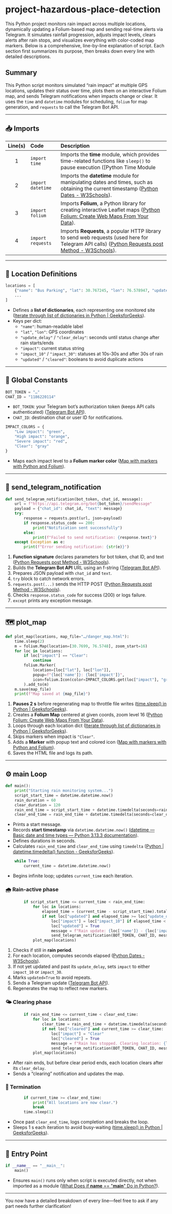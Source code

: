 # project-hazardous-place-detection
This Python project monitors rain impact across multiple locations, dynamically updating a Folium-based map and sending real-time alerts via Telegram. It simulates rainfall progression, adjusts impact levels, clears alerts after rain stops, and visualizes everything with color-coded map markers.
Below is a comprehensive, line-by-line explanation of  script. Each section first summarizes its purpose, then breaks down every line with detailed descriptions.  

## Summary  
This Python script monitors simulated “rain impact” at multiple GPS locations, updates their status over time, plots them on an interactive Folium map, and sends Telegram notifications when impacts change or clear. It uses the `time` and `datetime` modules for scheduling, `folium` for map generation, and `requests` to call the Telegram Bot API.  

---

## 📥 Imports  

| Line(s) | Code                                 | Description                                                                                                      |
|:-------:|:-------------------------------------|:-----------------------------------------------------------------------------------------------------------------|
| 1       | `import time`                        | Imports the **time** module, which provides time-related functions like `sleep()` to pause execution  ([Python Time Module | GeeksforGeeks](https://www.geeksforgeeks.org/python-time-module/?utm_source=chatgpt.com)). |
| 2       | `import datetime`                    | Imports the **datetime** module for manipulating dates and times, such as obtaining the current timestamp  ([Python Dates - W3Schools](https://www.w3schools.com/python/python_datetime.asp?utm_source=chatgpt.com)). |
| 3       | `import folium`                      | Imports **Folium**, a Python library for creating interactive Leaflet maps  ([Python Folium: Create Web Maps From Your Data](https://realpython.com/python-folium-web-maps-from-data/?utm_source=chatgpt.com)).                      |
| 4       | `import requests`                    | Imports **Requests**, a popular HTTP library to send web requests (used here for Telegram API calls)  ([Python Requests post Method - W3Schools](https://www.w3schools.com/python/ref_requests_post.asp?utm_source=chatgpt.com)). |

---

## 📍 Location Definitions  

```python
locations = [
    {"name": "Bus Parking", "lat": 30.767245, "lon": 76.578947, "update_delay": 20, "clear_delay": 40, "impact": "Clear", "impact_10": "Low impact", "impact_30": "High impact", "updated": False, "cleared": False},
    ...
]
```

- Defines a **list of dictionaries**, each representing one monitored site  ([Iterate through list of dictionaries in Python | GeeksforGeeks](https://www.geeksforgeeks.org/iterate-through-list-of-dictionaries-in-python/?utm_source=chatgpt.com)).  
- Keys per dict:  
  - `"name"`: human-readable label  
  - `"lat"`, `"lon"`: GPS coordinates  
  - `"update_delay"` / `"clear_delay"`: seconds until status change after rain starts/ends  
  - `"impact"`: current status string  
  - `"impact_10"` / `"impact_30"`: statuses at 10s-30s and after 30s of rain  
  - `"updated"` / `"cleared"`: booleans to avoid duplicate actions  

---

## 🔧 Global Constants  

```python
BOT_TOKEN = "…"  
CHAT_ID = "1186220114"  
```

- `BOT_TOKEN`: your Telegram bot’s authorization token (keeps API calls authenticated)  ([Telegram Bot API](https://core.telegram.org/bots/api?utm_source=chatgpt.com)).  
- `CHAT_ID`: destination chat or user ID for notifications.  

```python
IMPACT_COLORS = {
    "Low impact": "green",
    "High impact": "orange",
    "Severe impact": "red",
    "Clear": "gray" 
}
```

- Maps each impact level to a **Folium marker color**  ([Map with markers with Python and Folium](https://python-graph-gallery.com/312-add-markers-on-folium-map/?utm_source=chatgpt.com)).  

---

## 📨 send_telegram_notification  

```python
def send_telegram_notification(bot_token, chat_id, message):
    url = f"https://api.telegram.org/bot{bot_token}/sendMessage"
    payload = {"chat_id": chat_id, "text": message}
    try:
        response = requests.post(url, json=payload)
        if response.status_code == 200:
            print("Notification sent successfully")
        else:
            print(f"Failed to send notification: {response.text}")
    except Exception as e:
        print(f"Error sending notification: {str(e)}")
```

1. **Function signature** declares parameters for bot token, chat ID, and text  ([Python Requests post Method - W3Schools](https://www.w3schools.com/python/ref_requests_post.asp?utm_source=chatgpt.com)).  
2. Builds the **Telegram Bot API** URL using an f-string  ([Telegram Bot API](https://core.telegram.org/bots/api?utm_source=chatgpt.com)).  
3. Prepares JSON payload with `chat_id` and `text`.  
4. `try` block to catch network errors.  
5. `requests.post(...)` sends the HTTP POST  ([Python Requests post Method - W3Schools](https://www.w3schools.com/python/ref_requests_post.asp?utm_source=chatgpt.com)).  
6. Checks `response.status_code` for success (200) or logs failure.  
7. `except` prints any exception message.  

---

## 🗺️ plot_map  

```python
def plot_map(locations, map_file="…/danger_map.html"):
    time.sleep(2)
    m = folium.Map(location=[30.7699, 76.5748], zoom_start=16)
    for loc in locations:
        if loc["impact"] == "Clear":
            continue
        folium.Marker(
            location=[loc["lat"], loc["lon"]],
            popup=f"{loc['name']}: {loc['impact']}",
            icon=folium.Icon(color=IMPACT_COLORS.get(loc["impact"], "gray")),
        ).add_to(m)
    m.save(map_file)
    print(f"Map saved at {map_file}")
```

1. **Pauses 2 s** before regenerating map to throttle file writes  ([time.sleep() in Python | GeeksforGeeks](https://www.geeksforgeeks.org/sleep-in-python/?utm_source=chatgpt.com)).  
2. Creates a **Folium Map** centered at given coords, zoom level 16  ([Python Folium: Create Web Maps From Your Data](https://realpython.com/python-folium-web-maps-from-data/?utm_source=chatgpt.com)).  
3. Loops through each location dict  ([Iterate through list of dictionaries in Python | GeeksforGeeks](https://www.geeksforgeeks.org/iterate-through-list-of-dictionaries-in-python/?utm_source=chatgpt.com)).  
4. Skips markers when impact is `"Clear"`.  
5. Adds a **Marker** with popup text and colored icon  ([Map with markers with Python and Folium](https://python-graph-gallery.com/312-add-markers-on-folium-map/?utm_source=chatgpt.com)).  
6. Saves the HTML file and logs its path.  

---

## ⚙️ main Loop  

```python
def main():
    print("Starting rain monitoring system...")
    script_start_time = datetime.datetime.now()
    rain_duration = 60
    clear_duration = 120
    rain_end_time = script_start_time + datetime.timedelta(seconds=rain_duration)
    clear_end_time = rain_end_time + datetime.timedelta(seconds=clear_duration)
```

- Prints a start message.  
- Records **start timestamp** via `datetime.datetime.now()`  ([datetime — Basic date and time types — Python 3.13.3 documentation](https://docs.python.org/3/library/datetime.html?utm_source=chatgpt.com)).  
- Defines durations in seconds.  
- Calculates `rain_end_time` and `clear_end_time` using `timedelta`  ([Python | datetime.timedelta() function - GeeksforGeeks](https://www.geeksforgeeks.org/python-datetime-timedelta-function/?utm_source=chatgpt.com)).  

```python
    while True:
        current_time = datetime.datetime.now()
```

- Begins infinite loop; updates `current_time` each iteration.  

### 🌧️ Rain-active phase  

```python
        if script_start_time <= current_time < rain_end_time:
            for loc in locations:
                elapsed_time = (current_time - script_start_time).total_seconds()
                if not loc["updated"] and elapsed_time >= loc["update_delay"]:
                    loc["impact"] = loc["impact_10"] if elapsed_time < 30 else loc["impact_30"]
                    loc["updated"] = True
                    message = f"Rain update: {loc['name']} - {loc['impact']}"
                    send_telegram_notification(BOT_TOKEN, CHAT_ID, message)
            plot_map(locations)
```

1. Checks if still in **rain period**.  
2. For each location, computes seconds elapsed  ([Python Dates - W3Schools](https://www.w3schools.com/python/python_datetime.asp?utm_source=chatgpt.com)).  
3. If not yet updated and past its `update_delay`, sets `impact` to either `impact_10` or `impact_30`.  
4. Marks `updated=True` to avoid repeats.  
5. Sends a Telegram update  ([Telegram Bot API](https://core.telegram.org/bots/api?utm_source=chatgpt.com)).  
6. Regenerates the map to reflect new markers.  

### 🌤️ Clearing phase  

```python
        if rain_end_time <= current_time < clear_end_time:
            for loc in locations:
                clear_time = rain_end_time + datetime.timedelta(seconds=loc["clear_delay"])
                if not loc["cleared"] and current_time >= clear_time:
                    loc["impact"] = "Clear"
                    loc["cleared"] = True
                    message = f"Rain has stopped. Clearing location: {loc['name']}."
                    send_telegram_notification(BOT_TOKEN, CHAT_ID, message)
            plot_map(locations)
```

- After rain ends, but before clear period ends, each location clears after its `clear_delay`.  
- Sends a “clearing” notification and updates the map.  

### 🛑 Termination  

```python
        if current_time >= clear_end_time:
            print("All locations are now clear.")
            break
        time.sleep(1)
```

- Once past `clear_end_time`, logs completion and breaks the loop.  
- Sleeps 1 s each iteration to avoid busy-waiting  ([time.sleep() in Python | GeeksforGeeks](https://www.geeksforgeeks.org/sleep-in-python/?utm_source=chatgpt.com)).  

---

## 🚀 Entry Point  

```python
if __name__ == "__main__":
    main()
```

- Ensures `main()` runs only when script is executed directly, not when imported as a module  ([What Does if __name__ == "__main__" Do in Python?](https://realpython.com/if-name-main-python/?utm_source=chatgpt.com)).  

---

You now have a detailed breakdown of every line—feel free to ask if any part needs further clarification!
